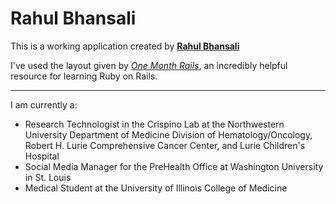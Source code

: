 # Rahul Bhansali

This is a working application created by [**Rahul Bhansali**](http://www.linkedin.com/pub/rahul-bhansali/31/81b/114)

I've used the layout given by [*One Month Rails*](http://onemonthrails.com), an incredibly helpful resource for learning Ruby on Rails.

----------------------------------------------------------------

I am currently a:

+ Research Technologist in the Crispino Lab at the Northwestern University Department of Medicine Division of Hematology/Oncology, Robert H. Lurie Comprehensive Cancer Center, and Lurie Children's Hospital
+ Social Media Manager for the PreHealth Office at Washington University in St. Louis
+ Medical Student at the University of Illinois College of Medicine